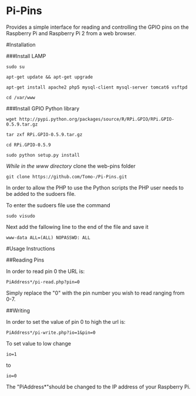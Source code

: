 # Pi-Pins
Provides a simple interface for reading and controlling the GPIO pins on the Raspberry Pi and Raspberry Pi 2 from a web browser.



#Installation

###Install LAMP

    sudo su

    apt-get update && apt-get upgrade

    apt-get install apache2 php5 mysql-client mysql-server tomcat6 vsftpd

    cd /var/www

###Install GPIO Python library

    wget http://pypi.python.org/packages/source/R/RPi.GPIO/RPi.GPIO-0.5.9.tar.gz

    tar zxf RPi.GPIO-0.5.9.tar.gz

    cd RPi.GPIO-0.5.9

    sudo python setup.py install

*While in the www directory* clone the web-pins folder

    git clone https://github.com/Tomo-/Pi-Pins.git

In order to allow the PHP to use the Python scripts the PHP user needs to be added to the sudoers file.

To enter the sudoers file use the command

    sudo visudo

Next add the fallowing line to the end of the file and save it

    www-data ALL=(ALL) NOPASSWD: ALL

#Usage Instructions


##Reading Pins

In order to read pin 0 the URL is:

    PiAddress*/pi-read.php?pin=0

Simply replace the "0" with the pin number you wish to read ranging from 0-7.


##Writing

In order to set the value of pin 0 to high the url is:

    PiAddress*/pi-write.php?io=1&pin=0

To set value to low change

    io=1

to

    io=0

The "PiAddress*"should be changed to the IP address of your Raspberry Pi.
